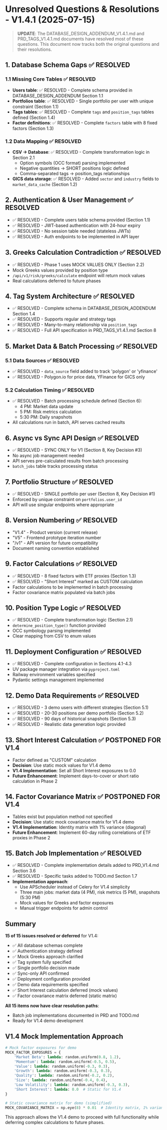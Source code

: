 # Unresolved Questions & Resolutions - V1.4.1 (2025-07-15)

> **UPDATE**: The DATABASE_DESIGN_ADDENDUM_V1.4.1.md and PRD_TAGS_V1.4.1.md documents have resolved most of these questions. This document now tracks both the original questions and their resolutions.

## 1. Database Schema Gaps ✅ RESOLVED

### 1.1 Missing Core Tables ✅ RESOLVED
- **Users table**: ✅ RESOLVED - Complete schema provided in DATABASE_DESIGN_ADDENDUM Section 1.1
- **Portfolios table**: ✅ RESOLVED - Single portfolio per user with unique constraint (Section 1.1)
- **Tags tables**: ✅ RESOLVED - Complete `tags` and `position_tags` tables defined (Section 1.4)
- **Factor definitions**: ✅ RESOLVED - Complete `factors` table with 8 fixed factors (Section 1.3)

### 1.2 Data Mapping ✅ RESOLVED
- **CSV → Database**: ✅ RESOLVED - Complete transformation logic in Section 2.1
  - Option symbols (OCC format) parsing implemented
  - Negative quantities → SHORT positions logic defined
  - Comma-separated tags → position_tags relationships
- **GICS data storage**: ✅ RESOLVED - Added `sector` and `industry` fields to `market_data_cache` (Section 1.2)

## 2. Authentication & User Management ✅ RESOLVED
- ✅ RESOLVED - Complete users table schema provided (Section 1.1)
- ✅ RESOLVED - JWT-based authentication with 24-hour expiry
- ✅ RESOLVED - No session table needed (stateless JWTs)
- ✅ RESOLVED - Auth endpoints to be implemented in API layer

## 3. Greeks Calculation Contradiction ✅ RESOLVED
- ✅ RESOLVED - Phase 1 uses MOCK VALUES ONLY (Section 2.2)
- Mock Greeks values provided by position type
- `/api/v1/risk/greeks/calculate` endpoint will return mock values
- Real calculations deferred to future phases

## 4. Tag System Architecture ✅ RESOLVED
- ✅ RESOLVED - Complete schema in DATABASE_DESIGN_ADDENDUM Section 1.4
- ✅ RESOLVED - Supports regular and strategy tags
- ✅ RESOLVED - Many-to-many relationship via `position_tags`
- ✅ RESOLVED - Full API specification in PRD_TAGS_V1.4.1.md Section 8

## 5. Market Data & Batch Processing ✅ RESOLVED

### 5.1 Data Sources ✅ RESOLVED
- ✅ RESOLVED - `data_source` field added to track 'polygon' or 'yfinance'
- ✅ RESOLVED - Polygon.io for price data, YFinance for GICS only

### 5.2 Calculation Timing ✅ RESOLVED
- ✅ RESOLVED - Batch processing schedule defined (Section 6):
  - 4 PM: Market data update
  - 5 PM: Risk metrics calculation  
  - 5:30 PM: Daily snapshots
- All calculations run in batch, API serves cached results

## 6. Async vs Sync API Design ✅ RESOLVED
- ✅ RESOLVED - SYNC ONLY for V1 (Section 8, Key Decision #3)
- No async job management needed
- API serves pre-calculated results from batch processing
- `batch_jobs` table tracks processing status

## 7. Portfolio Structure ✅ RESOLVED
- ✅ RESOLVED - SINGLE portfolio per user (Section 8, Key Decision #1)
- Enforced by unique constraint on `portfolios.user_id`
- API will use singular endpoints where appropriate

## 8. Version Numbering ✅ RESOLVED
- "V1.4" - Product version (current release)
- "V5" - Frontend prototype iteration number
- "/v1" - API version for future compatibility
- Document naming convention established

## 9. Factor Calculations ✅ RESOLVED
- ✅ RESOLVED - 8 fixed factors with ETF proxies (Section 1.3)
- ✅ RESOLVED - "Short Interest" marked as CUSTOM calculation
- Factor calculations to be implemented in batch processing
- Factor covariance matrix populated via batch jobs

## 10. Position Type Logic ✅ RESOLVED  
- ✅ RESOLVED - Complete transformation logic (Section 2.1)
- `determine_position_type()` function provided
- OCC symbology parsing implemented
- Clear mapping from CSV to enum values

## 11. Deployment Configuration ✅ RESOLVED
- ✅ RESOLVED - Complete configuration in Sections 4.1-4.3
- UV package manager integration via `pyproject.toml`
- Railway environment variables specified
- Pydantic settings management implemented

## 12. Demo Data Requirements ✅ RESOLVED
- ✅ RESOLVED - 3 demo users with different strategies (Section 5.1)
- ✅ RESOLVED - 20-30 positions per demo portfolio (Section 5.2)
- ✅ RESOLVED - 90 days of historical snapshots (Section 5.3)
- ✅ RESOLVED - Realistic data generation logic provided

## 13. Short Interest Calculation ✅ POSTPONED FOR V1.4
- Factor defined as "CUSTOM" calculation
- **Decision**: Use static mock values for V1.4 demo
- **V1.4 Implementation**: Set all Short Interest exposures to 0.0
- **Future Enhancement**: Implement days-to-cover or short ratio calculation in Phase 2

## 14. Factor Covariance Matrix ✅ POSTPONED FOR V1.4
- Tables exist but population method not specified
- **Decision**: Use static mock covariance matrix for V1.4 demo
- **V1.4 Implementation**: Identity matrix with 1% variance (diagonal)
- **Future Enhancement**: Implement 60-day rolling correlations of ETF proxies in Phase 2

## 15. Batch Job Implementation ✅ RESOLVED
- ✅ RESOLVED - Complete implementation details added to PRD_V1.4.md Section 3.6
- ✅ RESOLVED - Specific tasks added to TODO.md Section 1.7
- **Implementation approach**:
  - Use APScheduler instead of Celery for V1.4 simplicity
  - Three main jobs: market data (4 PM), risk metrics (5 PM), snapshots (5:30 PM)
  - Mock values for Greeks and factor exposures
  - Manual trigger endpoints for admin control

## Summary

**15 of 15 issues resolved or deferred** for V1.4:
- ✅ All database schemas complete
- ✅ Authentication strategy defined  
- ✅ Mock Greeks approach clarified
- ✅ Tag system fully specified
- ✅ Single portfolio decision made
- ✅ Sync-only API confirmed
- ✅ Deployment configuration provided
- ✅ Demo data requirements specified
- ✅ Short Interest calculation deferred (mock values)
- ✅ Factor covariance matrix deferred (static matrix)

**All 15 items now have clear resolution paths**:
- Batch job implementations documented in PRD and TODO.md
- Ready for V1.4 demo development

## V1.4 Mock Implementation Approach

```python
# Mock factor exposures for demo
MOCK_FACTOR_EXPOSURES = {
    'Market Beta': lambda: random.uniform(0.8, 1.2),
    'Momentum': lambda: random.uniform(-0.5, 0.5),
    'Value': lambda: random.uniform(-0.3, 0.3),
    'Growth': lambda: random.uniform(-0.3, 0.3),
    'Quality': lambda: random.uniform(-0.2, 0.2),
    'Size': lambda: random.uniform(-0.4, 0.4),
    'Low Volatility': lambda: random.uniform(-0.3, 0.3),
    'Short Interest': lambda: 0.0  # Static for V1.4
}

# Static covariance matrix for demo (simplified)
MOCK_COVARIANCE_MATRIX = np.eye(8) * 0.01  # Identity matrix, 1% variance
```

This approach allows the V1.4 demo to proceed with full functionality while deferring complex calculations to future phases.
